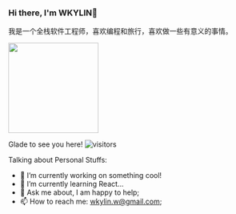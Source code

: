 ### Hi there, I'm WKYLIN👋

我是一个全栈软件工程师，喜欢编程和旅行，喜欢做一些有意义的事情。

<img height="180em" src="https://github-readme-stats.vercel.app/api?username=wkylin&show_icons=true&hide_border=true&&count_private=true&include_all_commits=true" />

Glade to see you here! ![visitors](https://visitor-badge.glitch.me/badge?page_id=wkylin)

Talking about Personal Stuffs:

- 🔭 I’m currently working on something cool!
- 🌱 I’m currently learning React...
- 💬 Ask me about, I am happy to help;
- 📫 How to reach me: wkylin.w@gmail.com;

<!--
**wkylin/wkylin** is a ✨ _special_ ✨ repository because its `README.md` (this file) appears on your GitHub profile.

Here are some ideas to get you started:

- 🔭 I’m currently working on ...
- 🌱 I’m currently learning ...
- 👯 I’m looking to collaborate on ...
- 🤔 I’m looking for help with ...
- 💬 Ask me about ...
- 📫 How to reach me: ...
- 😄 Pronouns: ...
- ⚡ Fun fact: ...
-->
